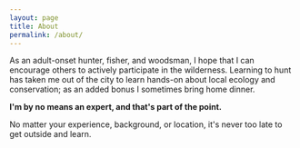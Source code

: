 ```yaml
---
layout: page
title: About
permalink: /about/
---
```


As an adult-onset hunter, fisher, and woodsman, I hope that I can encourage others to actively participate in the wilderness.
Learning to hunt has taken me out of the city to learn hands-on about local ecology and conservation; as an added bonus I sometimes bring home dinner.

**I'm by no means an expert, and that's part of the point.**

No matter your experience, background, or location, it's never too late to get outside and learn.
